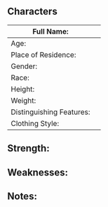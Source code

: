 
## Characters
| Full Name:               |  |
| ------------------------ | ---- |
| Age:                     |      |
| Place of Residence:      |      |
| Gender:                  |      |
| Race:                    |      |
| Height:                  |      |
| Weight:                  |      |
| Distinguishing Features: |      |
| Clothing Style:          |      |

Strength:
 - 
Weaknesses:
 - 
**Notes:**
- 